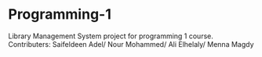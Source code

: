# Programming-1
Library Management System project for programming 1 course.
Contributers: Saifeldeen Adel/ Nour Mohammed/ Ali Elhelaly/ Menna Magdy
